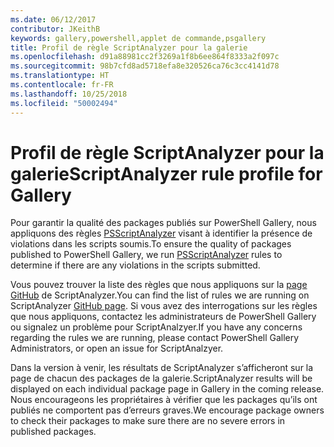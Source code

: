```yaml
---
ms.date: 06/12/2017
contributor: JKeithB
keywords: gallery,powershell,applet de commande,psgallery
title: Profil de règle ScriptAnalyzer pour la galerie
ms.openlocfilehash: d91a88981cc2f3269a1f8b6ee864f8333a2f097c
ms.sourcegitcommit: 98b7cfd8ad5718efa8e320526ca76c3cc4141d78
ms.translationtype: HT
ms.contentlocale: fr-FR
ms.lasthandoff: 10/25/2018
ms.locfileid: "50002494"
---
```

# <a name="scriptanalyzer-rule-profile-for-gallery"></a><span data-ttu-id="42242-103">Profil de règle ScriptAnalyzer pour la galerie</span><span class="sxs-lookup"><span data-stu-id="42242-103">ScriptAnalyzer rule profile for Gallery</span></span>

<span data-ttu-id="42242-104">Pour garantir la qualité des packages publiés sur PowerShell Gallery, nous appliquons des règles [PSScriptAnalyzer](https://github.com/PowerShell/PSScriptAnalyzer) visant à identifier la présence de violations dans les scripts soumis.</span><span class="sxs-lookup"><span data-stu-id="42242-104">To ensure the quality of packages published to PowerShell Gallery, we run [PSScriptAnalyzer](https://github.com/PowerShell/PSScriptAnalyzer) rules to determine if there are any violations in the scripts submitted.</span></span>

<span data-ttu-id="42242-105">Vous pouvez trouver la liste des règles que nous appliquons sur la [page GitHub](https://github.com/PowerShell/PSScriptAnalyzer/blob/development/Engine/Settings/PSGallery.psd1) de ScriptAnalyzer.</span><span class="sxs-lookup"><span data-stu-id="42242-105">You can find the list of rules we are running on ScriptAnalyzer [GitHub page](https://github.com/PowerShell/PSScriptAnalyzer/blob/development/Engine/Settings/PSGallery.psd1).</span></span>
<span data-ttu-id="42242-106">Si vous avez des interrogations sur les règles que nous appliquons, contactez les administrateurs de PowerShell Gallery ou signalez un problème pour ScriptAnalzyer.</span><span class="sxs-lookup"><span data-stu-id="42242-106">If you have any concerns regarding the rules we are running, please contact PowerShell Gallery Administrators, or open an issue for ScriptAnalzyer.</span></span>

<span data-ttu-id="42242-107">Dans la version à venir, les résultats de ScriptAnalyzer s’afficheront sur la page de chacun des packages de la galerie.</span><span class="sxs-lookup"><span data-stu-id="42242-107">ScriptAnalyzer results will be displayed on each individual package page in Gallery in the coming release.</span></span> <span data-ttu-id="42242-108">Nous encourageons les propriétaires à vérifier que les packages qu’ils ont publiés ne comportent pas d’erreurs graves.</span><span class="sxs-lookup"><span data-stu-id="42242-108">We encourage package owners to check their packages to make sure there are no severe errors in published packages.</span></span>

